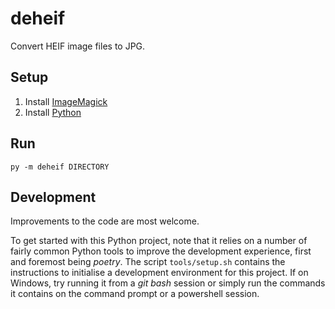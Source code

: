 # deheif

Convert HEIF image files to JPG.

## Setup

1. Install [ImageMagick](imagemagick.org)
1. Install [Python](python.org)

## Run

`py -m deheif DIRECTORY`

## Development

Improvements to the code are most welcome.

To get started with this Python project, note that it relies on a number of fairly common Python tools to improve the development experience, first and foremost being *poetry*.
The script `tools/setup.sh` contains the instructions to initialise a development environment for this project.
If on Windows, try running it from a *git bash* session or simply run the commands it contains on the command prompt or a powershell session.
